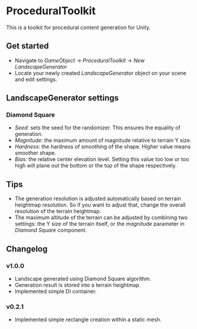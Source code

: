 # ProceduralToolkit
This is a toolkit for procedural content generation for Unity.

## Get started
* Navigate to *GameObject* -> *ProceduralToolkit* -> *New LandscapeGenerator*
* Locate your newly created *LandscapeGenerator* object on your scene and edit settings.

## LandscapeGenerator settings
### Diamond Square
- *Seed*: sets the seed for the randomizer. This ensures the equality of generation.
- *Magnitude*: the maximum amount of magnitude relative to terrain Y size.
- *Hardness*: the hardness of smoothing of the shape. Higher value means smoother shape.
- *Bias*: the relative center elevation level. Setting this value too low or too high will plane out the bottom or the top of the shape respectively.

## Tips
- The generation resolution is adjusted automatically based on terrain heightmap resolution. So if you want to adjust that, change the overall resolution of the terrain heightmap.
- The maximum altitude of the terrain can be adjusted by combining two settings: the Y size of the terrain itself, or the *magnitude* parameter in *Diamond Square* component.

## Changelog
### v1.0.0
- Landscape generated using Diamond Square algorithm.
- Generation result is stored into a terrain heightmap.
- Implemented simple DI container.
### v0.2.1
- Implemented simple rectangle creation within a static mesh.
